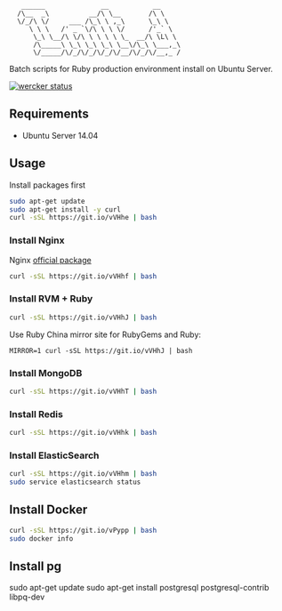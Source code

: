 ```
   ______              __           __
  /\__  _\          __/\ \__       /\ \
  \/_/\ \/     ___ /\_\ \ ,_\      \_\ \
     \ \ \   /' _ `\/\ \ \ \/      /'_` \
      \_\ \__/\ \/\ \ \ \ \ \_  __/\ \L\ \
      /\_____\ \_\ \_\ \_\ \__\/\_\ \___,_\
      \/_____/\/_/\/_/\/_/\/__/\/_/\/__,_ /
```

Batch scripts for Ruby production environment install on Ubuntu Server.

[![wercker status](https://app.wercker.com/status/2dd2ff58518cae2dd75e4556e6d931c5/s/master "wercker status")](https://app.wercker.com/project/bykey/2dd2ff58518cae2dd75e4556e6d931c5)

## Requirements

* Ubuntu Server 14.04

## Usage

Install packages first

```bash
sudo apt-get update
sudo apt-get install -y curl
curl -sSL https://git.io/vVHhe | bash
```

### Install Nginx

Nginx [official package](http://nginx.org/packages/ubuntu/)

```bash
curl -sSL https://git.io/vVHhf | bash
```

### Install RVM + Ruby

```bash
curl -sSL https://git.io/vVHhJ | bash
```

Use Ruby China mirror site for RubyGems and Ruby:

```
MIRROR=1 curl -sSL https://git.io/vVHhJ | bash
```

### Install MongoDB

```bash
curl -sSL https://git.io/vVHhT | bash
```

### Install Redis

```bash
curl -sSL https://git.io/vVHhk | bash
```

### Install ElasticSearch

```bash
curl -sSL https://git.io/vVHhm | bash
sudo service elasticsearch status
```

## Install Docker

```bash
curl -sSL https://git.io/vPypp | bash
sudo docker info
```
## Install pg
sudo apt-get update
sudo apt-get install postgresql postgresql-contrib libpq-dev
